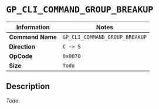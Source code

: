 # `GP_CLI_COMMAND_GROUP_BREAKUP`

| Information               | Notes |
|---                        |---    |
| **Command Name**          | `GP_CLI_COMMAND_GROUP_BREAKUP` |
| **Direction**             | `C -> S` |
| **OpCode**                | `0x0070` |
| **Size**                  | `Todo` |

## Description

_Todo._